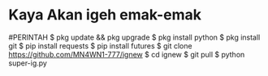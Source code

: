 # Kaya Akan igeh emak-emak
#PERINTAH
$ pkg update && pkg upgrade
$ pkg install python
$ pkg install git
$ pip install requests
$ pip install futures
$ git clone https://github.com/MN4WN1-777/ignew
$ cd ignew
$ git pull
$ python super-ig.py

